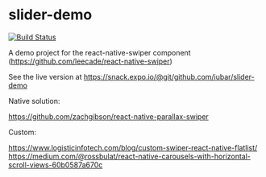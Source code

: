 # slider-demo

[![Build Status](https://travis-ci.com/iubar/slider-demo.svg?branch=master)](https://travis-ci.com/iubar/slider-demo)

A demo project for the react-native-swiper component (https://github.com/leecade/react-native-swiper)

See the live version at https://snack.expo.io/@git/github.com/iubar/slider-demo

Native solution:

https://github.com/zachgibson/react-native-parallax-swiper

Custom:

https://www.logisticinfotech.com/blog/custom-swiper-react-native-flatlist/
https://medium.com/@rossbulat/react-native-carousels-with-horizontal-scroll-views-60b0587a670c
